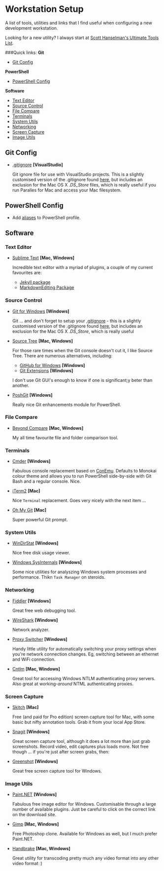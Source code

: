 # Workstation Setup

A list of tools, utilities and links that I find useful when configuring a new development workstation.

Looking for a new utility? I always start at [Scott Hanselman's Ultimate Tools List](http://hanselman.com/tools).

###Quick links:
**Git**
* [Git Config](#git-config)

**PowerShell**
* [PowerShell Config](#powershell-config)

**Software**
* [Text Editor](#text-editor)
* [Source Control](#source-control)
* [File Compare](#file-compare)
* [Terminals](#terminals)
* [System Utils](#system-utils)
* [Networking](#networking)
* [Screen Capture](#screen-capture)
* [Image Utils](#image-utils)

## Git Config

* [.gitignore](https://github.com/TheZenDibbler/setup/blob/master/git/.gitignore) **[VisualStudio]**

   Git ignore file for use with VisualStudio projects. This is a slightly customised version of the .gitignore found [here](https://github.com/github/gitignore/blob/master/VisualStudio.gitignore), but includes an exclusion for the Mac OS X *.DS_Store* files, which is really useful if you run Paralles for Mac and access your Mac filesystem.

## PowerShell Config

* Add [aliases](https://github.com/GianLorenzetto/setup/tree/master/powershell#aliases) to PowerShell profile.

## Software

### Text Editor

* [Sublime Text](http://www.sublimetext.com) **[Mac, Windows]**

   Incredible text editor with a myriad of plugins, a couple of my current favourites are:

   * [Jekyll package](https://packagecontrol.io/packages/Jekyll)
   * [MarkdownEditing Package](https://github.com/SublimeText-Markdown/MarkdownEditing)

### Source Control

* [Git for Windows](https://git-scm.com/downloads) **[Windows]**

   Git ... and don't forget to setup your [.gitignore](https://github.com/TheZenDibbler/setup/blob/master/git/.gitignore) - this is a slightly customised version of the .gitignore found [here](https://github.com/github/gitignore/blob/master/VisualStudio.gitignore), but includes an exclusion for the Mac OS X *.DS_Store*, which is really useful 

* [Source Tree](https://www.sourcetreeapp.com) **[Mac, Windows]**

   For those rare times when the Git console doesn't cut it, I like Source Tree. There are numerous alternatives, including:
   * [GitHub for Windows](https://desktop.github.com) **[Windows]**
   * [Git Extensions](http://gitextensions.github.io) **[Windows]**

   I don't use Git GUI's enough to know if one is significant;y beter than another.

* [PoshGit](https://github.com/dahlbyk/posh-git) **[Windows]**

   Really nice Git enhancements module for PowerShell.

### File Compare

* [Beyond Compare](http://www.scootersoftware.com) **[Mac, Windows]**

   My all time favourite file and folder comparison tool.

### Terminals

* [Cmder](http://cmder.net) **[Windows]**

   Fabulous console replacement based on [ConEmu](https://conemu.github.io). Defaults to Monokai colour theme and allows you to run PowerShell side-by-side with Git Bash and a regular console. Nice.

* [iTerm2](https://www.iterm2.com) **[Mac]**

   Nice `Terminal` replacement. Goes very nicely with the next item ...

* [Oh My Git](https://github.com/arialdomartini/oh-my-git) **[Mac]**

   Super powerful Git prompt.

### System Utils

* [WinDirStat](https://windirstat.info) **[Windows]**

   Nice free disk usage viewer.

* [Windows SysInternals](https://technet.microsoft.com/en-us/sysinternals/bb545021.aspx) **[Windows]**

   Some nice utilities for analyszing Windows system processes and performance. Thikn `Task Manager` on steroids. 

### Networking

* [Fiddler](http://www.telerik.com/fiddler) **[Windows]**

   Great free web debugging tool.

* [WireShark](https://www.wireshark.org) **[Windows]**

   Network analyzer.

* [Proxy Switcher](http://proxyswitcher.net) **[Windows]**

   Handy little utility for automatically switching your proxy settings when you're network connection changes. Eg, switching between an ethernet and WiFi connection.

* [Cntlm](http://cntlm.sourceforge.net) **[Mac, Windows]**

   Great tool for accessing Windows NTLM authenticating proxy servers. Also great at working-_around_ NTML authenticating proxies.

### Screen Capture

* [Skitch](https://itunes.apple.com/au/app/skitch-snap.-mark-up.-send./id490505997?mt=8) **[Mac]**

   Free (and paid for Pro edition) screen capture tool for Mac, with some basic but nifty annotation tools. Grab it from your local App Store.

* [Snagit](https://www.techsmith.com/snagit.html) **[Windows]**

   Great screen capture tool, although it does a lot more than just grab screenshots. Record video, edit captures plus loads more. Not free though ... if you're just after screen grabs, then:

* [Greenshot](http://getgreenshot.org) **[Windows]**

   Great free screen capture tool for Windows.

### Image Utils

* [Paint.NET](http://www.getpaint.net/index.html) **[Windows]**

   Fabulous free image editor for Windows. Customisable through a large number of available plugins. Just be careful to click on the correct link on the download site.

* [Gimp](http://www.gimp.org) **[Mac, Windows]**

   Free Photoshop clone. Available for Windows as well, but I much prefer Paint.NET.

* [Handbrake](https://handbrake.fr) **[Mac, Windows]**

   Great utility for transcoding pretty much any video format into any other video format :)



